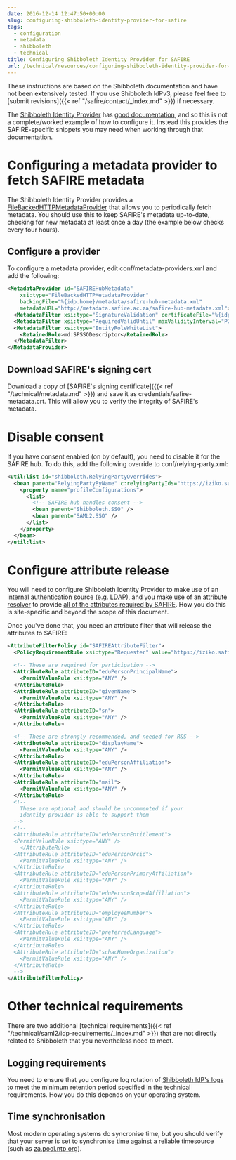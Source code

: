 ```yaml
---
date: 2016-12-14 12:47:50+00:00
slug: configuring-shibboleth-identity-provider-for-safire
tags:
  - configuration
  - metadata
  - shibboleth
  - technical
title: Configuring Shibboleth Identity Provider for SAFIRE
url: /technical/resources/configuring-shibboleth-identity-provider-for-safire/
---
```


These instructions are based on the Shibboleth documentation and have not been extensively tested. If you use Shibboleth IdPv3, please feel free to [submit revisions]({{< ref "/safire/contact/_index.md" >}}) if necessary.

The [Shibboleth Identity Provider](http://shibboleth.net/products/identity-provider.html) has [good documentation](https://wiki.shibboleth.net/confluence/display/IDP30), and so this is not a complete/worked example of how to configure it. Instead this provides the SAFIRE-specific snippets you may need when working through that documentation.

# Configuring a metadata provider to fetch SAFIRE metadata

The Shibboleth Identity Provider provides a [FileBackedHTTPMetadataProvider](https://wiki.shibboleth.net/confluence/display/IDP30/HTTPMetadataProviders) that allows you to periodically fetch metadata. You should use this to keep SAFIRE's metadata up-to-date, checking for new metadata at least once a day (the example below checks every four hours).

## Configure a provider

To configure a metadata provider, edit conf/metadata-providers.xml and add the following:

```xml
<MetadataProvider id="SAFIREHubMetadata"
    xsi:type="FileBackedHTTPMetadataProvider"
    backingFile="%{idp.home}/metadata/safire-hub-metadata.xml"
    metadataURL="http://metadata.safire.ac.za/safire-hub-metadata.xml">
  <MetadataFilter xsi:type="SignatureValidation" certificateFile="%{idp.home}/credentials/safire-metadata.crt" />
  <MetadataFilter xsi:type="RequiredValidUntil" maxValidityInterval="P28D"/>
  <MetadataFilter xsi:type="EntityRoleWhiteList">
    <RetainedRole>md:SPSSODescriptor</RetainedRole>
  </MetadataFilter>
</MetadataProvider>
```

## Download SAFIRE's signing cert

Download a copy of [SAFIRE's signing certificate]({{< ref "/technical/metadata.md" >}}) and save it as credentials/safire-metadata.crt. This will allow you to verify the integrity of SAFIRE's metadata.

# Disable consent

If you have consent enabled (on by default), you need to disable it for the SAFIRE hub. To do this, add the following override to conf/relying-party.xml:

```xml
<util:list id="shibboleth.RelyingPartyOverrides">
  <bean parent="RelyingPartyByName" c:relyingPartyIds="https://iziko.safire.ac.za/">
    <property name="profileConfigurations">
      <list>
        <!-- SAFIRE hub handles consent -->
        <bean parent="Shibboleth.SSO" />
        <bean parent="SAML2.SSO" />
      </list>
    </property>
  </bean>
</util:list>
```

# Configure attribute release

You will need to configure Shibboleth Identity Provider to make use of an internal authentication source (e.g. [LDAP](https://wiki.shibboleth.net/confluence/display/IDP30/LDAPAuthnConfiguration)), and you make use of an [attribute resolver](https://wiki.shibboleth.net/confluence/display/IDP30/AttributeResolverConfiguration) to provide [all of the attributes required by SAFIRE](/technical/attributes/). How you do this is site-specific and beyond the scope of this document.

Once you've done that, you need an attribute filter that will release the attributes to SAFIRE:

```xml
<AttributeFilterPolicy id="SAFIREAttributeFilter">
  <PolicyRequirementRule xsi:type="Requester" value="https://iziko.safire.ac.za/" />

  <!-- These are required for participation -->
  <AttributeRule attributeID="eduPersonPrincipalName">
    <PermitValueRule xsi:type="ANY" />
  </AttributeRule>
  <AttributeRule attributeID="givenName">
    <PermitValueRule xsi:type="ANY" />
  </AttributeRule>
  <AttributeRule attributeID="sn">
    <PermitValueRule xsi:type="ANY" />
  </AttributeRule>

  <!-- These are strongly recommended, and needed for R&S -->
  <AttributeRule attributeID="displayName">
    <PermitValueRule xsi:type="ANY" />
  </AttributeRule>
  <AttributeRule attributeID="eduPersonAffiliation">
    <PermitValueRule xsi:type="ANY" />
  </AttributeRule>
  <AttributeRule attributeID="mail">
    <PermitValueRule xsi:type="ANY" />
  </AttributeRule>
  <!--
    These are optional and should be uncommented if your
    identity provider is able to support them
  -->
  <!--
  <AttributeRule attributeID="eduPersonEntitlement">
  <PermitValueRule xsi:type="ANY" />
    </AttributeRule>
  <AttributeRule attributeID="eduPersonOrcid">
    <PermitValueRule xsi:type="ANY" />
  </AttributeRule>
  <AttributeRule attributeID="eduPersonPrimaryAffiliation">
    <PermitValueRule xsi:type="ANY" />
  </AttributeRule>
  <AttributeRule attributeID="eduPersonScopedAffiliation">
    <PermitValueRule xsi:type="ANY" />
  </AttributeRule>
  <AttributeRule attributeID="employeeNumber">
    <PermitValueRule xsi:type="ANY" />
  </AttributeRule>
  <AttributeRule attributeID="preferredLanguage">
    <PermitValueRule xsi:type="ANY" />
  </AttributeRule>
  <AttributeRule attributeID="schacHomeOrganization">
    <PermitValueRule xsi:type="ANY" />
  </AttributeRule>
  -->
</AttributeFilterPolicy>
```

# Other technical requirements

There are two additional [technical requirements]({{< ref "/technical/saml2/idp-requirements/_index.md" >}}) that are not directly related to Shibboleth that you nevertheless need to meet.

## Logging requirements

You need to ensure that you configure log rotation of [Shibboleth IdP's logs](https://shibboleth.atlassian.net/wiki/spaces/IDP30/pages/2497773826/LoggingConfiguration) to meet the minimum retention period specified in the technical requirements. How you do this depends on your operating system.

## Time synchronisation

Most modern operating systems do syncronise time, but you should verify that your server is set to synchronise time against a reliable timesource (such as [za.pool.ntp.org](https://www.ntppool.org/zone/za)).


